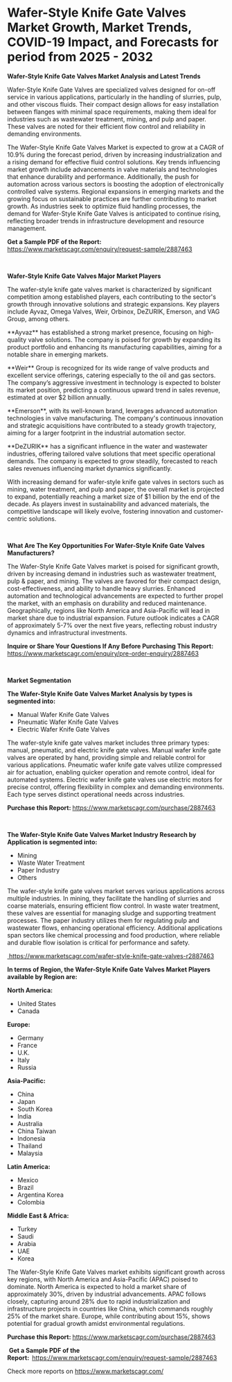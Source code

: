 <p><h1>Wafer-Style Knife Gate Valves Market Growth, Market Trends, COVID-19 Impact, and Forecasts for period from 2025 - 2032</h1></p><p><strong>Wafer-Style Knife Gate Valves Market Analysis and Latest Trends</strong></p>
<p><p>Wafer-Style Knife Gate Valves are specialized valves designed for on-off service in various applications, particularly in the handling of slurries, pulp, and other viscous fluids. Their compact design allows for easy installation between flanges with minimal space requirements, making them ideal for industries such as wastewater treatment, mining, and pulp and paper. These valves are noted for their efficient flow control and reliability in demanding environments.</p><p>The Wafer-Style Knife Gate Valves Market is expected to grow at a CAGR of 10.9% during the forecast period, driven by increasing industrialization and a rising demand for effective fluid control solutions. Key trends influencing market growth include advancements in valve materials and technologies that enhance durability and performance. Additionally, the push for automation across various sectors is boosting the adoption of electronically controlled valve systems. Regional expansions in emerging markets and the growing focus on sustainable practices are further contributing to market growth. As industries seek to optimize fluid handling processes, the demand for Wafer-Style Knife Gate Valves is anticipated to continue rising, reflecting broader trends in infrastructure development and resource management.</p></p>
<p><strong>Get a Sample PDF of the Report:&nbsp;</strong> <a href="https://www.marketscagr.com/enquiry/request-sample/2887463?utm_campaign=3199&utm_medium=2&utm_source=Github&utm_content=ia&utm_term=14032025&utm_id=wafer-style-knife-gate-valves">https://www.marketscagr.com/enquiry/request-sample/2887463</a></p>
<p>&nbsp;</p>
<p><strong>Wafer-Style Knife Gate Valves Major Market Players</strong></p>
<p><p>The wafer-style knife gate valves market is characterized by significant competition among established players, each contributing to the sector's growth through innovative solutions and strategic expansions. Key players include Ayvaz, Omega Valves, Weir, Orbinox, DeZURIK, Emerson, and VAG Group, among others.</p><p>**Ayvaz** has established a strong market presence, focusing on high-quality valve solutions. The company is poised for growth by expanding its product portfolio and enhancing its manufacturing capabilities, aiming for a notable share in emerging markets.</p><p>**Weir** Group is recognized for its wide range of valve products and excellent service offerings, catering especially to the oil and gas sectors. The company’s aggressive investment in technology is expected to bolster its market position, predicting a continuous upward trend in sales revenue, estimated at over $2 billion annually.</p><p>**Emerson**, with its well-known brand, leverages advanced automation technologies in valve manufacturing. The company's continuous innovation and strategic acquisitions have contributed to a steady growth trajectory, aiming for a larger footprint in the industrial automation sector.</p><p>**DeZURIK** has a significant influence in the water and wastewater industries, offering tailored valve solutions that meet specific operational demands. The company is expected to grow steadily, forecasted to reach sales revenues influencing market dynamics significantly.</p><p>With increasing demand for wafer-style knife gate valves in sectors such as mining, water treatment, and pulp and paper, the overall market is projected to expand, potentially reaching a market size of $1 billion by the end of the decade. As players invest in sustainability and advanced materials, the competitive landscape will likely evolve, fostering innovation and customer-centric solutions.</p></p>
<p>&nbsp;</p>
<p><strong>What Are The Key Opportunities For Wafer-Style Knife Gate Valves Manufacturers?</strong></p>
<p><p>The Wafer-Style Knife Gate Valves market is poised for significant growth, driven by increasing demand in industries such as wastewater treatment, pulp & paper, and mining. The valves are favored for their compact design, cost-effectiveness, and ability to handle heavy slurries. Enhanced automation and technological advancements are expected to further propel the market, with an emphasis on durability and reduced maintenance. Geographically, regions like North America and Asia-Pacific will lead in market share due to industrial expansion. Future outlook indicates a CAGR of approximately 5-7% over the next five years, reflecting robust industry dynamics and infrastructural investments.</p></p>
<p><strong>Inquire or Share Your Questions If Any Before Purchasing This Report:</strong> <a href="https://www.marketscagr.com/enquiry/pre-order-enquiry/2887463?utm_campaign=3199&utm_medium=2&utm_source=Github&utm_content=ia&utm_term=14032025&utm_id=wafer-style-knife-gate-valves">https://www.marketscagr.com/enquiry/pre-order-enquiry/2887463</a></p>
<p>&nbsp;</p>
<p><strong>Market Segmentation</strong></p>
<p><strong>The Wafer-Style Knife Gate Valves Market Analysis by types is segmented into:</strong></p>
<p><ul><li>Manual Wafer Knife Gate Valves</li><li>Pneumatic Wafer Knife Gate Valves</li><li>Electric Wafer Knife Gate Valves</li></ul></p>
<p><p>The wafer-style knife gate valves market includes three primary types: manual, pneumatic, and electric knife gate valves. Manual wafer knife gate valves are operated by hand, providing simple and reliable control for various applications. Pneumatic wafer knife gate valves utilize compressed air for actuation, enabling quicker operation and remote control, ideal for automated systems. Electric wafer knife gate valves use electric motors for precise control, offering flexibility in complex and demanding environments. Each type serves distinct operational needs across industries.</p></p>
<p><strong>Purchase this Report:&nbsp;</strong><a href="https://www.marketscagr.com/purchase/2887463?utm_campaign=3199&utm_medium=2&utm_source=Github&utm_content=ia&utm_term=14032025&utm_id=wafer-style-knife-gate-valves">https://www.marketscagr.com/purchase/2887463</a></p>
<p>&nbsp;</p>
<p><strong>The Wafer-Style Knife Gate Valves Market Industry Research by Application is segmented into:</strong></p>
<p><ul><li>Mining</li><li>Waste Water Treatment</li><li>Paper Industry</li><li>Others</li></ul></p>
<p><p>The wafer-style knife gate valves market serves various applications across multiple industries. In mining, they facilitate the handling of slurries and coarse materials, ensuring efficient flow control. In waste water treatment, these valves are essential for managing sludge and supporting treatment processes. The paper industry utilizes them for regulating pulp and wastewater flows, enhancing operational efficiency. Additional applications span sectors like chemical processing and food production, where reliable and durable flow isolation is critical for performance and safety.</p></p>
<p><a href="https://www.marketscagr.com/wafer-style-knife-gate-valves-r2887463?utm_campaign=3199&utm_medium=2&utm_source=Github&utm_content=ia&utm_term=14032025&utm_id=wafer-style-knife-gate-valves">&nbsp;https://www.marketscagr.com/wafer-style-knife-gate-valves-r2887463</a></p>
<p><strong>In terms of Region, the Wafer-Style Knife Gate Valves Market Players available by Region are:</strong></p>
<p>
    <p> <strong> North America: </strong>
        <ul>
            <li>United States</li>
            <li>Canada</li>
        </ul>
        </p> 
    <p> <strong> Europe: </strong>
        <ul>
            <li>Germany</li>
            <li>France</li>
            <li>U.K.</li>
            <li>Italy</li>
            <li>Russia</li>
        </ul>
        </p> 
    <p> <strong> Asia-Pacific: </strong>
        <ul>
            <li>China</li>
            <li>Japan</li>
            <li>South Korea</li>
            <li>India</li>
            <li>Australia</li>
            <li>China Taiwan</li>
            <li>Indonesia</li>
            <li>Thailand</li>
            <li>Malaysia</li>
        </ul>
        </p> 
    <p> <strong> Latin America: </strong>
        <ul>
            <li>Mexico</li>
            <li>Brazil</li>
            <li>Argentina Korea</li>
            <li>Colombia</li>
        </ul>
        </p> 
    <p> <strong> Middle East & Africa: </strong>
        <ul>
            <li>Turkey</li>
            <li>Saudi</li>
            <li>Arabia</li>
            <li>UAE</li>
            <li>Korea</li>
        </ul>
    </p>
    </p>
<p><p>The Wafer-Style Knife Gate Valves market exhibits significant growth across key regions, with North America and Asia-Pacific (APAC) poised to dominate. North America is expected to hold a market share of approximately 30%, driven by industrial advancements. APAC follows closely, capturing around 28% due to rapid industrialization and infrastructure projects in countries like China, which commands roughly 25% of the market share. Europe, while contributing about 15%, shows potential for gradual growth amidst environmental regulations.</p></p>
<p><strong>Purchase this Report: </strong><a href="https://www.marketscagr.com/purchase/2887463?utm_campaign=3199&utm_medium=2&utm_source=Github&utm_content=ia&utm_term=14032025&utm_id=wafer-style-knife-gate-valves">https://www.marketscagr.com/purchase/2887463</a></p>
<p>&nbsp;<strong>Get a Sample PDF of the Report:&nbsp;&nbsp;</strong><a href="https://www.marketscagr.com/enquiry/request-sample/2887463?utm_campaign=3199&utm_medium=2&utm_source=Github&utm_content=ia&utm_term=14032025&utm_id=wafer-style-knife-gate-valves">https://www.marketscagr.com/enquiry/request-sample/2887463</a></p>
<p><strong></strong></p>
<p>Check more reports on <a href="https://www.marketscagr.com/?utm_campaign=3199&utm_medium=2&utm_source=Github&utm_content=ia&utm_term=14032025&utm_id=wafer-style-knife-gate-valves">https://www.marketscagr.com/</a></p>